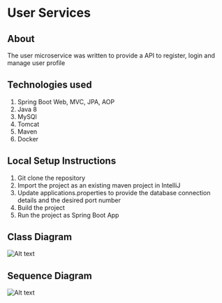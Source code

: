 # User Services

## About
The user microservice was written to provide a API to register, login and manage user profile

## Technologies used
1. Spring Boot Web, MVC, JPA, AOP
2. Java 8
3. MySQl
4. Tomcat
5. Maven
6. Docker

## Local Setup Instructions

1. Git clone the repository
2. Import the project as an existing maven project in IntelliJ
3. Update applications.properties to provide the database connection details and the desired port number
4. Build the project 
5. Run the project as Spring Boot App

## Class Diagram

![Alt text](https://github.com/nguyensjsu/su18-202-java-geeks/blob/master/UML/users/ClassDiagram.png)

## Sequence Diagram

![Alt text](https://github.com/nguyensjsu/su18-202-java-geeks/blob/master/UML/users/SequenceDiagram.png)
